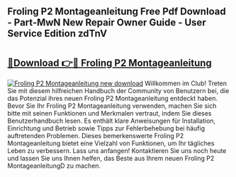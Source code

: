 ## Froling P2 Montageanleitung Free Pdf Download - Part-MwN New Repair Owner Guide - User Service Edition zdTnV

# <h2><a href="http://df760o.blite.top/?on=Froling+P2+Montageanleitung">🔗Download 👉🔴 Froling P2 Montageanleitung</a></h2>

[![Froling P2 Montageanleitung new download](https://i.imgur.com/lujVjoI.png)](http://df760o.blite.top/?on=Froling+P2+Montageanleitung)
Willkommen im Club! Treten Sie mit diesem hilfreichen Handbuch der Community von Benutzern bei, die das Potenzial ihres neuen Froling P2 Montageanleitung entdeckt haben. Bevor Sie Ihr Froling P2 Montageanleitung verwenden, machen Sie sich bitte mit seinen Funktionen und Merkmalen vertraut, indem Sie dieses Benutzerhandbuch lesen. Es enthält klare Anweisungen für Installation, Einrichtung und Betrieb sowie Tipps zur Fehlerbehebung bei häufig auftretenden Problemen. Dieses bemerkenswerte Froling P2 Montageanleitung bietet eine Vielzahl von Funktionen, um Ihr tägliches Leben zu verbessern. Lass uns anfangen! Kontaktieren Sie uns noch heute und lassen Sie uns Ihnen helfen, das Beste aus Ihrem neuen Froling P2 MontageanleitungD zu machen.
